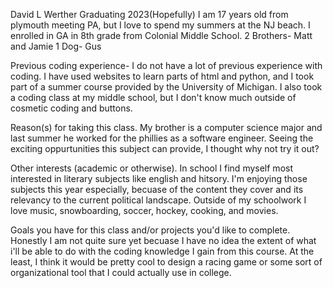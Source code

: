David L Werther
Graduating 2023(Hopefully)
I am 17 years old from plymouth meeting PA, but I love to spend my summers at the NJ beach.
I enrolled in GA in 8th grade from Colonial Middle School.
2 Brothers- Matt and Jamie
1 Dog- Gus

Previous coding experience-
I do not have a lot of previous experience with coding. I have used websites to learn parts of html and python, and I took part of a summer course provided by the University of Michigan. I also took a coding class at my middle school, but I don't know much outside of cosmetic coding and buttons. 

Reason(s) for taking this class.
My brother is a computer science major and last summer he worked for the phillies as a software engineer. Seeing the exciting oppurtunities this subject can provide, I thought why not try it out?

Other interests (academic or otherwise). 
In school I find myself most interested in literary subjects like english and hitsory. I'm enjoying those subjects this year especially, becuase of the content they cover and its relevancy to the current political landscape.
Outside of my schoolwork I love music, snowboarding, soccer, hockey, cooking, and movies.

Goals you have for this class and/or projects you'd like to complete. 
Honestly I am not quite sure yet becuase I have no idea the extent of what i'll be able to do with the coding knowledge I gain from this course. At the least, I think it would be pretty cool to design a racing game or some sort of organizational tool that I could actually use in college. 

